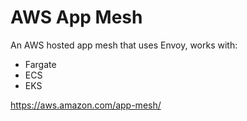 # AWS App Mesh

An AWS hosted app mesh that uses Envoy, works with:

- Fargate
- ECS
- EKS

https://aws.amazon.com/app-mesh/